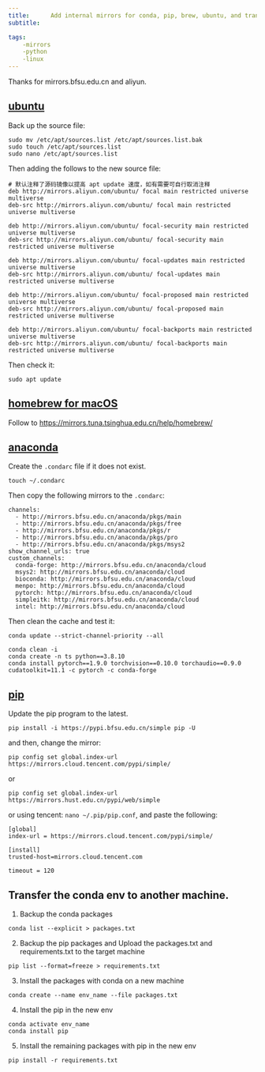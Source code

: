 ```yaml
---
title:      Add internal mirrors for conda, pip, brew, ubuntu, and transfer python env.
subtitle:   

tags:
    -mirrors
    -python
    -linux
---
```

Thanks for mirrors.bfsu.edu.cn and aliyun.

## [ubuntu](https://developer.aliyun.com/mirror/ubuntu?spm=a2c6h.13651102.0.0.160e1b118v7Jjb)

Back up the source file:

```
sudo mv /etc/apt/sources.list /etc/apt/sources.list.bak
sudo touch /etc/apt/sources.list
sudo nano /etc/apt/sources.list 
```

Then adding the follows to the new source file:

```
# 默认注释了源码镜像以提高 apt update 速度，如有需要可自行取消注释
deb http://mirrors.aliyun.com/ubuntu/ focal main restricted universe multiverse
deb-src http://mirrors.aliyun.com/ubuntu/ focal main restricted universe multiverse

deb http://mirrors.aliyun.com/ubuntu/ focal-security main restricted universe multiverse
deb-src http://mirrors.aliyun.com/ubuntu/ focal-security main restricted universe multiverse

deb http://mirrors.aliyun.com/ubuntu/ focal-updates main restricted universe multiverse
deb-src http://mirrors.aliyun.com/ubuntu/ focal-updates main restricted universe multiverse

deb http://mirrors.aliyun.com/ubuntu/ focal-proposed main restricted universe multiverse
deb-src http://mirrors.aliyun.com/ubuntu/ focal-proposed main restricted universe multiverse

deb http://mirrors.aliyun.com/ubuntu/ focal-backports main restricted universe multiverse
deb-src http://mirrors.aliyun.com/ubuntu/ focal-backports main restricted universe multiverse
```

Then check it:

```
sudo apt update
```

## [homebrew for macOS](https://mirrors.bfsu.edu.cn/help/homebrew/)

Follow to https://mirrors.tuna.tsinghua.edu.cn/help/homebrew/

## [anaconda](https://mirrors.bfsu.edu.cn/help/anaconda/)

Create the `.condarc` file if it does not exist.

```
touch ~/.condarc
```

Then copy the following mirrors to the `.condarc`:

```
channels:
  - http://mirrors.bfsu.edu.cn/anaconda/pkgs/main
  - http://mirrors.bfsu.edu.cn/anaconda/pkgs/free
  - http://mirrors.bfsu.edu.cn/anaconda/pkgs/r
  - http://mirrors.bfsu.edu.cn/anaconda/pkgs/pro
  - http://mirrors.bfsu.edu.cn/anaconda/pkgs/msys2
show_channel_urls: true
custom_channels:
  conda-forge: http://mirrors.bfsu.edu.cn/anaconda/cloud
  msys2: http://mirrors.bfsu.edu.cn/anaconda/cloud
  bioconda: http://mirrors.bfsu.edu.cn/anaconda/cloud
  menpo: http://mirrors.bfsu.edu.cn/anaconda/cloud
  pytorch: http://mirrors.bfsu.edu.cn/anaconda/cloud
  simpleitk: http://mirrors.bfsu.edu.cn/anaconda/cloud
  intel: http://mirrors.bfsu.edu.cn/anaconda/cloud
```

Then clean the cache and test it:

```
conda update --strict-channel-priority --all  

conda clean -i 
conda create -n ts python==3.8.10
conda install pytorch==1.9.0 torchvision==0.10.0 torchaudio==0.9.0 cudatoolkit=11.1 -c pytorch -c conda-forge
```

## [pip](https://mirrors.bfsu.edu.cn/help/pypi/)

Update the pip program to the latest.

```
pip install -i https://pypi.bfsu.edu.cn/simple pip -U
```

and then, change the mirror:

```
pip config set global.index-url https://mirrors.cloud.tencent.com/pypi/simple/
```
or
```
pip config set global.index-url https://mirrors.hust.edu.cn/pypi/web/simple
```


or using tencent: `nano ~/.pip/pip.conf`, and paste the following:

```
[global]
index-url = https://mirrors.cloud.tencent.com/pypi/simple/

[install]
trusted-host=mirrors.cloud.tencent.com

timeout = 120
```

## Transfer the conda env to another machine.

1. Backup the conda packages

```
conda list --explicit > packages.txt
```

2. Backup the pip packages and Upload the packages.txt and requirements.txt to the target machine

```
pip list --format=freeze > requirements.txt
```

3. Install the packages with conda on a new machine

```
conda create --name env_name --file packages.txt
```

4. Install the pip in the new env

```
conda activate env_name
conda install pip
```

5. Install the remaining packages with pip in the new env

```
pip install -r requirements.txt
```
